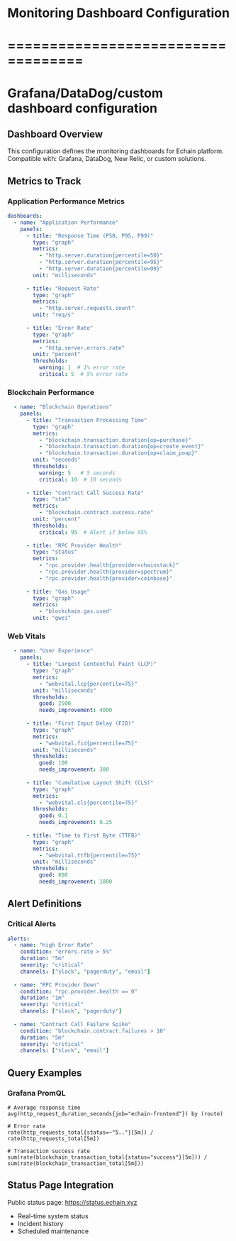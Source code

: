 # Monitoring Dashboard Configuration
# ===================================
# Grafana/DataDog/custom dashboard configuration

## Dashboard Overview

This configuration defines the monitoring dashboards for Echain platform.
Compatible with: Grafana, DataDog, New Relic, or custom solutions.

## Metrics to Track

### Application Performance Metrics

```yaml
dashboards:
  - name: "Application Performance"
    panels:
      - title: "Response Time (P50, P95, P99)"
        type: "graph"
        metrics:
          - "http.server.duration{percentile=50}"
          - "http.server.duration{percentile=95}"
          - "http.server.duration{percentile=99}"
        unit: "milliseconds"
        
      - title: "Request Rate"
        type: "graph"
        metrics:
          - "http.server.requests.count"
        unit: "req/s"
        
      - title: "Error Rate"
        type: "graph"
        metrics:
          - "http.server.errors.rate"
        unit: "percent"
        thresholds:
          warning: 1  # 1% error rate
          critical: 5  # 5% error rate
```

### Blockchain Performance

```yaml
  - name: "Blockchain Operations"
    panels:
      - title: "Transaction Processing Time"
        type: "graph"
        metrics:
          - "blockchain.transaction.duration{op=purchase}"
          - "blockchain.transaction.duration{op=create_event}"
          - "blockchain.transaction.duration{op=claim_poap}"
        unit: "seconds"
        thresholds:
          warning: 5   # 5 seconds
          critical: 10  # 10 seconds
          
      - title: "Contract Call Success Rate"
        type: "stat"
        metrics:
          - "blockchain.contract.success.rate"
        unit: "percent"
        thresholds:
          critical: 95  # Alert if below 95%
          
      - title: "RPC Provider Health"
        type: "status"
        metrics:
          - "rpc.provider.health{provider=chainstack}"
          - "rpc.provider.health{provider=spectrum}"
          - "rpc.provider.health{provider=coinbase}"
        
      - title: "Gas Usage"
        type: "graph"
        metrics:
          - "blockchain.gas.used"
        unit: "gwei"
```

### Web Vitals

```yaml
  - name: "User Experience"
    panels:
      - title: "Largest Contentful Paint (LCP)"
        type: "graph"
        metrics:
          - "webvital.lcp{percentile=75}"
        unit: "milliseconds"
        thresholds:
          good: 2500
          needs_improvement: 4000
          
      - title: "First Input Delay (FID)"
        type: "graph"
        metrics:
          - "webvital.fid{percentile=75}"
        unit: "milliseconds"
        thresholds:
          good: 100
          needs_improvement: 300
          
      - title: "Cumulative Layout Shift (CLS)"
        type: "graph"
        metrics:
          - "webvital.cls{percentile=75}"
        thresholds:
          good: 0.1
          needs_improvement: 0.25
          
      - title: "Time to First Byte (TTFB)"
        type: "graph"
        metrics:
          - "webvital.ttfb{percentile=75}"
        unit: "milliseconds"
        thresholds:
          good: 800
          needs_improvement: 1800
```

## Alert Definitions

### Critical Alerts

```yaml
alerts:
  - name: "High Error Rate"
    condition: "errors.rate > 5%"
    duration: "5m"
    severity: "critical"
    channels: ["slack", "pagerduty", "email"]
    
  - name: "RPC Provider Down"
    condition: "rpc.provider.health == 0"
    duration: "1m"
    severity: "critical"
    channels: ["slack", "pagerduty"]
    
  - name: "Contract Call Failure Spike"
    condition: "blockchain.contract.failures > 10"
    duration: "5m"
    severity: "critical"
    channels: ["slack", "email"]
```

## Query Examples

### Grafana PromQL

```promql
# Average response time
avg(http_request_duration_seconds{job="echain-frontend"}) by (route)

# Error rate
rate(http_requests_total{status=~"5.."}[5m]) / rate(http_requests_total[5m])

# Transaction success rate
sum(rate(blockchain_transaction_total{status="success"}[5m])) / sum(rate(blockchain_transaction_total[5m]))
```

## Status Page Integration

Public status page: https://status.echain.xyz
- Real-time system status
- Incident history
- Scheduled maintenance
